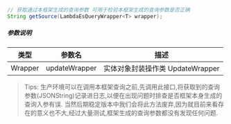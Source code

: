 ```java
// 获取通过本框架生成的查询参数 可用于检验本框架生成的查询参数是否正确
String getSource(LambdaEsQueryWrapper<T> wrapper);
```
##### 参数说明
| 类型 | 参数名 | 描述 |
| --- | --- | --- |
| Wrapper<T> | updateWrapper | 实体对象封装操作类 UpdateWrapper |

> Tips:
> 生产环境可以在调用本框架查询之前,先调用此接口,将获取到的查询参数(JSONString)记录进日志,以便在出现问题时排查是否框架本身生成的查询入参有误. 当然后期稳定版本中我们会将此方法废弃,因为就目前来看存在的意义也不大,经过大量测试,框架生成的查询参数都没有发现任何问题.

